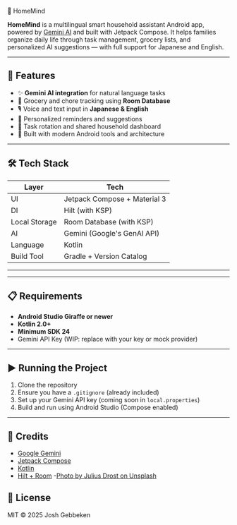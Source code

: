 🏡 HomeMind

**HomeMind** is a multilingual smart household assistant Android app, powered by 
[Gemini AI](https://developers.google.com/) and built with Jetpack Compose. It helps families 
organize daily life through task management, grocery lists, and personalized AI suggestions — 
with full support for Japanese and English.

---

## 🚀 Features

- ✨ **Gemini AI integration** for natural language tasks
- 📝 Grocery and chore tracking using **Room Database**
- 🎙️ Voice and text input in **Japanese & English**
- 🧠 Personalized reminders and suggestions
- 🧹 Task rotation and shared household dashboard
- 🧩 Built with modern Android tools and architecture

---

## 🛠 Tech Stack

| Layer         | Tech                         |
|---------------|------------------------------|
| UI            | Jetpack Compose + Material 3 |
| DI            | Hilt (with KSP)              |
| Local Storage | Room Database (with KSP)     |
| AI            | Gemini (Google's GenAI API)  |
| Language      | Kotlin                       |
| Build Tool    | Gradle + Version Catalog     |

---


---

## 📋 Requirements

- **Android Studio Giraffe or newer**
- **Kotlin 2.0+**
- **Minimum SDK 24**
- Gemini API Key (WIP: replace with your key or mock provider)

---

## ▶️ Running the Project

1. Clone the repository
2. Ensure you have a `.gitignore` (already included)
3. Set up your Gemini API key (coming soon in `local.properties`)
4. Build and run using Android Studio (Compose enabled)

---

## 🙌 Credits

- [Google Gemini](https://developers.google.com/)
- [Jetpack Compose](https://developer.android.com/jetpack/compose)
- [Kotlin](https://kotlinlang.org/)
- [Hilt + Room](https://developer.android.com/training/dependency-injection/hilt-android)
-[Photo by Julius Drost on Unsplash](https://unsplash.com/@juliusdrost?utm_content=creditCopyText&utm_medium=referral&utm_source=unsplash)


## 📝 License

MIT © 2025 Josh Gebbeken
